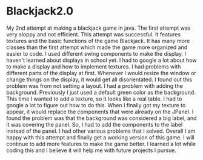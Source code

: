 # Blackjack2.0
My 2nd attempt at making a blackjack game in java. The first attempt was very sloppy and not efficient. This attempt was successful. It features textures and the basic functions of the game Blackjack. It has many more classes than the first attempt which made the game more organized and easier to code. I used different swing components to make the display. I haven't learned about displays in school yet. I had to google a lot about how to make a display and how to implement textures. I had problems with different parts of the display at first. Whenever I would resize the window or change things on the display, it would get all disorientated. I found out this problem was from not setting a layout. I had a problem with adding the background. Previously I just used a default green color as the background. This time I wanted to add a texture, so it looks like a real table. I had to google a lot to figure out how to do this. When I finally got my texture to appear, it would replace the components that were already on the JPanel. I found the problem was that the background was considered a big label, and it was covering the panel. So, I had to add the components to the label instead of the panel. I had other various problems that I solved. Overall I am happy with this attempt and finally get a working version of this game. I will continue to add more features to make the game better. I learned a lot while coding this and I believe it will help me with future projects I pursue.
